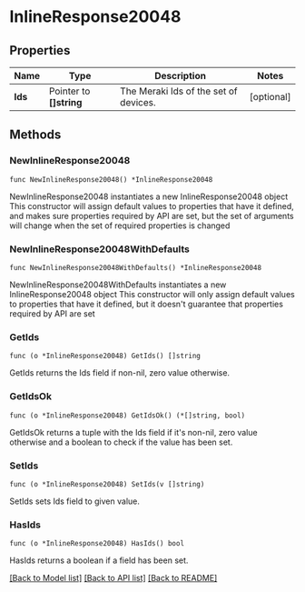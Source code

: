 # InlineResponse20048

## Properties

Name | Type | Description | Notes
------------ | ------------- | ------------- | -------------
**Ids** | Pointer to **[]string** | The Meraki Ids of the set of devices. | [optional] 

## Methods

### NewInlineResponse20048

`func NewInlineResponse20048() *InlineResponse20048`

NewInlineResponse20048 instantiates a new InlineResponse20048 object
This constructor will assign default values to properties that have it defined,
and makes sure properties required by API are set, but the set of arguments
will change when the set of required properties is changed

### NewInlineResponse20048WithDefaults

`func NewInlineResponse20048WithDefaults() *InlineResponse20048`

NewInlineResponse20048WithDefaults instantiates a new InlineResponse20048 object
This constructor will only assign default values to properties that have it defined,
but it doesn't guarantee that properties required by API are set

### GetIds

`func (o *InlineResponse20048) GetIds() []string`

GetIds returns the Ids field if non-nil, zero value otherwise.

### GetIdsOk

`func (o *InlineResponse20048) GetIdsOk() (*[]string, bool)`

GetIdsOk returns a tuple with the Ids field if it's non-nil, zero value otherwise
and a boolean to check if the value has been set.

### SetIds

`func (o *InlineResponse20048) SetIds(v []string)`

SetIds sets Ids field to given value.

### HasIds

`func (o *InlineResponse20048) HasIds() bool`

HasIds returns a boolean if a field has been set.


[[Back to Model list]](../README.md#documentation-for-models) [[Back to API list]](../README.md#documentation-for-api-endpoints) [[Back to README]](../README.md)


